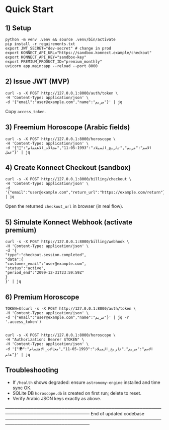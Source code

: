 # Quick Start


## 1) Setup
```
python -m venv .venv && source .venv/bin/activate
pip install -r requirements.txt
export JWT_SECRET="dev-secret" # change in prod
export KONNECT_API_URL="https://sandbox.konnect.example/checkout"
export KONNECT_API_KEY="sandbox-key"
export PREMIUM_PRODUCT_ID="premium_monthly"
uvicorn app.main:app --reload --port 8000
```


## 2) Issue JWT (MVP)
```
curl -s -X POST http://127.0.0.1:8000/auth/token \
-H 'Content-Type: application/json' \
-d '{"email":"user@example.com","name":"مريم"}' | jq
```
Copy `access_token`.


## 3) Freemium Horoscope (Arabic fields)
```
curl -s -X POST http://127.0.0.1:8000/horoscope \
-H 'Content-Type: application/json' \
-d '{"الاسم":"مريم","تاريخ_الميلاد":"1993-05-11","مجالات_الاهتمام":"💼 عمل"}' | jq
```


## 4) Create Konnect Checkout (sandbox)
```
curl -s -X POST http://127.0.0.1:8000/billing/checkout \
-H 'Content-Type: application/json' \
-d '{"email":"user@example.com","return_url":"https://example.com/return"}' | jq
```
Open the returned `checkout_url` in browser (in real flow).


## 5) Simulate Konnect Webhook (activate premium)
```
curl -s -X POST http://127.0.0.1:8000/billing/webhook \
-H 'Content-Type: application/json' \
-d '{
"type":"checkout.session.completed",
"data":{
"customer_email":"user@example.com",
"status":"active",
"period_end":"2099-12-31T23:59:59Z"
}
}' | jq
```


## 6) Premium Horoscope
```
TOKEN=$(curl -s -X POST http://127.0.0.1:8000/auth/token \
-H 'Content-Type: application/json' \
-d '{"email":"user@example.com","name":"مريم"}' | jq -r '.access_token')


curl -s -X POST http://127.0.0.1:8000/horoscope \
-H "Authorization: Bearer $TOKEN" \
-H 'Content-Type: application/json' \
-d '{"الاسم":"مريم","تاريخ_الميلاد":"1993-05-11","مجالات_الاهتمام":"🌍 عام"}' | jq
```


Troubleshooting
---------------
- If `/health` shows degraded: ensure `astronomy-engine` installed and time sync OK.
- SQLite DB `horoscope.db` is created on first run; delete to reset.
- Verify Arabic JSON keys exactly as above.




─────────────────────────────────────────────────────────────────────────────
End of updated codebase
─────────────────────────────────────────────────────────────────────────────